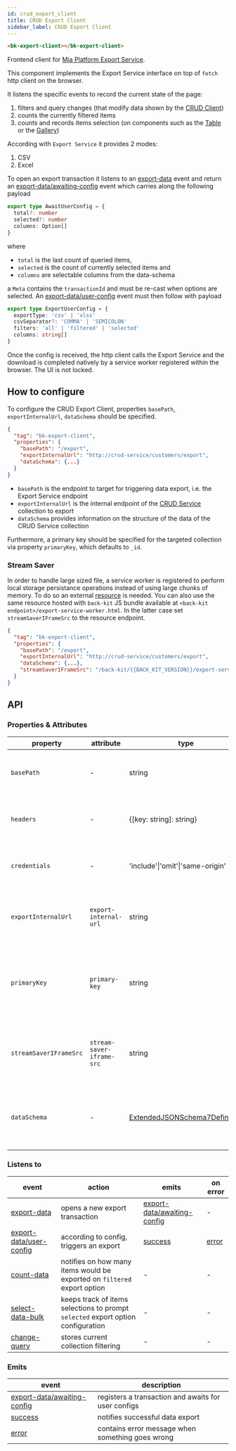 ```yaml
---
id: crud_export_client
title: CRUD Export Client
sidebar_label: CRUD Export Client
---
```


<!--
WARNING: this file was automatically generated by Mia-Platform Doc Aggregator.
DO NOT MODIFY IT BY HAND.
Instead, modify the source file and run the aggregator to regenerate this file.
-->

<!--
WARNING:
This file is automatically generated. Please edit the 'README' file of the corresponding component and run `yarn copy:docs`
-->

[crud-service]: /runtime_suite/crud-service/10_overview_and_usage.md
[export-service]: /runtime_suite/export-service/10_overview.md

[resource]: https://jimmywarting.github.io/StreamSaver.js/mitm.html?version=2.0.0

[data-schema]: ../30_page_layout.md#data-schema

[bk-table]: ./510_table.md
[bk-gallery]: ./360_gallery.md
[bk-crud-client]: ./100_crud_client.md

[export-data]: ../70_events.md#export-data
[count-data]: ../70_events.md#count-data
[select-data-bulk]: ../70_events.md#select-data-bulk
[change-query]: ../70_events.md#change-query
[export-data/user-config]: ../70_events.md#export-data---user-config
[export-data/awaiting-config]: ../70_events.md#export-data---request-config
[success]: ../70_events.md#success
[error]: ../70_events.md#error



```html
<bk-export-client></bk-export-client>
```

Frontend client for [Mia Platform Export Service][export-service].

<!-- TODO link export flow -->

This component implements the Export Service interface on top of `fetch` http client on the browser.

It listens the specific events to record the current state of the page:

1. filters and query changes (that modify data shown by the [CRUD Client][bk-crud-client])
2. counts the currently filtered items
3. counts and records items selection (on components such as the [Table][bk-table] or the [Gallery][bk-gallery])

According with `Export Service` it provides 2 modes:

1. CSV
2. Excel

To open an export transaction it listens to an [export-data] event and return an [export-data/awaiting-config]
event which carries along the following payload

```typescript
export type AwaitUserConfig = {
  total?: number
  selected?: number
  columns: Option[]
}
```

where
- `total` is the last count of queried items,
- `selected` is the count of currently selected items and
- `columns` are selectable columns from the data-schema

a `Meta` contains the `transactionId` and must be re-cast when options are selected. An [export-data/user-config]
event must then follow with payload

```typescript
export type ExportUserConfig = {
  exportType: 'csv' | 'xlsx'
  csvSeparator?: 'COMMA' | 'SEMICOLON'
  filters: 'all' | 'filtered' | 'selected'
  columns: string[]
}
```

Once the config is received, the http client calls the Export Service and the download is completed natively by
a service worker registered within the browser. The UI is not locked.

## How to configure


To configure the CRUD Export Client, properties `basePath`, `exportInternalUrl`, `dataSchema` should be specified.

```json
{
  "tag": "bk-export-client",
  "properties": {
    "basePath": "/export",
    "exportInternalUrl": "http://crud-service/customers/export",
    "dataSchema": {...}
  }
}
```

- `basePath` is the endpoint to target for triggering data export, i.e. the Export Service endpoint
- `exportInternalUrl` is the internal endpoint of the [CRUD Service][crud-service] collection to export
- `dataSchema` provides information on the structure of the data of the CRUD Service collection

Furthermore, a primary key should be specified for the targeted collection via property `primaryKey`, which defaults to `_id`.

### Stream Saver

In order to handle large sized file, a service worker is registered to perform local storage persistance operations instead of using large chunks of memory. To do so an external [resource] is needed. You can also use the same resource hosted with `back-kit` JS bundle available at `<back-kit endpoint>/export-service-worker.html`.
In the latter case set `streamSaverIFrameSrc` to the resource endpoint.


```json
{
  "tag": "bk-export-client",
  "properties": {
    "basePath": "/export",
    "exportInternalUrl": "http://crud-service/customers/export",
    "dataSchema": {...},
    "streamSaverIFrameSrc": "/back-kit/{{BACK_KIT_VERSION}}/export-service-worker.html"
  }
}
```

<!-- ###
To allow notifications in case of failure an `error` event is triggered.
Add to `bk-notifications` the following error trigger
```json
{
  ...,
  "errorEventMap": {
    "export-data": {
      "title": "Error",
      "content": "An error occurred while exporting data"
    },
    ...
  }
}
``` -->

## API

### Properties & Attributes

| property | attribute | type | default | description |
|----------|-----------|------|---------|-------------|
|`basePath`|-|string|-|the URL base path to which to send HTTP requests|
|`headers`|-|{[key: string]: string}|-|headers to add when an HTTP request is sent|
|`credentials`|-|'include'\|'omit'\|'same-origin'|-|credentials policy to apply to HTTP requests|
|`exportInternalUrl`|`export-internal-url`|string| - |url to be called internally to get `jsonl` formatted data |
|`primaryKey`|`primary-key`|string|'_id'|primary key to filter selected data when `selected only export` option is enabled|
|`streamSaverIFrameSrc`|`stream-saver-iframe-src`|string| - |location where stream saver service worker files are served |
|`dataSchema`| - |[ExtendedJSONSchema7Definition][data-schema]| - |data-schema describing the fields structure of the CRUD collection |

### Listens to

| event | action | emits | on error |
|-------|--------|-------|----------|
|[export-data]|opens a new export transaction|[export-data/awaiting-config]| - |
|[export-data/user-config]|according to config, triggers an export|[success]|[error]|
|[count-data]|notifies on how many items would be exported on `filtered` export option| - | - |
|[select-data-bulk]|keeps track of items selections to prompt `selected` export option configuration| - | - |
|[change-query]|stores current collection filtering| - | - |

### Emits

| event | description |
|-------|-------------|
|[export-data/awaiting-config]|registers a transaction and awaits for user configs|
|[success]|notifies successful data export|
|[error]|contains error message when something goes wrong|
